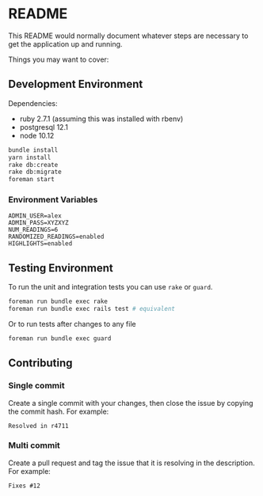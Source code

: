# README

This README would normally document whatever steps are necessary to get the
application up and running.

Things you may want to cover:

## Development Environment

Dependencies:

- ruby 2.7.1 (assuming this was installed with rbenv)
- postgresql 12.1
- node 10.12

```bash
bundle install
yarn install
rake db:create
rake db:migrate
foreman start
```

### Environment Variables

```
ADMIN_USER=alex
ADMIN_PASS=XYZXYZ
NUM_READINGS=6
RANDOMIZED_READINGS=enabled
HIGHLIGHTS=enabled
```

## Testing Environment

To run the unit and integration tests you can use `rake` or `guard`.

```bash
foreman run bundle exec rake
foreman run bundle exec rails test # equivalent
```

Or to run tests after changes to any file

```bash
foreman run bundle exec guard
```

## Contributing

### Single commit

Create a single commit with your changes, then close the issue by copying
the commit hash. For example:

```
Resolved in r4711
```

### Multi commit

Create a pull request and tag the issue that it is resolving in the description.
For example:

```
Fixes #12
```
